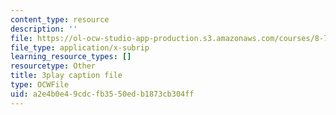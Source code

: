 ```yaml
---
content_type: resource
description: ''
file: https://ol-ocw-studio-app-production.s3.amazonaws.com/courses/8-701-introduction-to-nuclear-and-particle-physics-fall-2020/a2e4b0e49cdcfb3550edb1873cb304ff_wB5BYYEOPVA.srt
file_type: application/x-subrip
learning_resource_types: []
resourcetype: Other
title: 3play caption file
type: OCWFile
uid: a2e4b0e4-9cdc-fb35-50ed-b1873cb304ff
---
```

